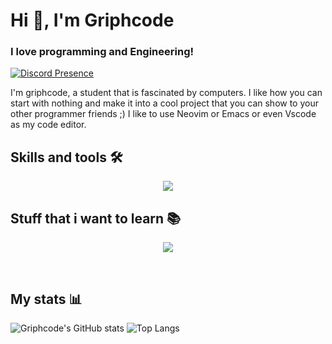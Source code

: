 <h1>Hi 👋, I'm Griphcode</h1>
<h3>I love programming and Engineering!</h3> 

[![Discord Presence](https://lanyard.cnrad.dev/api/830771139486679100?theme=dark)](https://discord.com/users/830771139486679100)


I'm griphcode, a student that is fascinated by computers. I like how you can start with nothing and make it into a cool project that you can show to your other programmer friends ;) 
I like to use Neovim or Emacs or even Vscode as my code editor.

 ##  Skills and tools 🛠️
<p align="center">
  <a href="https://skillicons.dev">
    <img src="https://skillicons.dev/icons?i=rust,python,javascript,typescript,bash,react,electron,tauri,html,css,neovim,obsidian,nix,git,cloudflare" />
  </a>
</p>

## Stuff that i want to learn 📚
<p align="center">
  <a href="https://skillicons.dev">
    <img src="https://skillicons.dev/icons?i=c,cpp,cs,nim,lua" />
  </a>
</p>

<br />

## My stats 📊
![Griphcode's GitHub stats](https://github-readme-stats.vercel.app/api?username=griphcodedev&show_icons=true&theme=tokyonight)
![Top Langs](https://github-readme-stats.vercel.app/api/top-langs/?username=griphcodedev&langs_count=8&theme=tokyonight)

